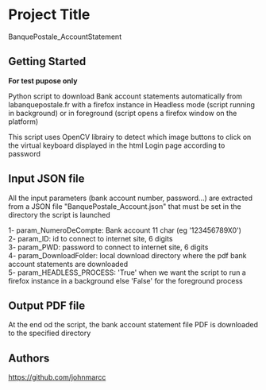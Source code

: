 # Project Title
BanquePostale_AccountStatement

## Getting Started

__For test pupose only__

Python script to download Bank account statements automatically from labanquepostale.fr with a firefox instance in Headless mode (script running in background) or in foreground (script opens a firefox window on the platform)

This script uses OpenCV librairy to detect which image buttons to click on the virtual keyboard displayed in the html Login page according to 
password

## Input JSON file
All the input parameters (bank account number, password...) are extracted from a JSON file "BanquePostale_Account.json" that must be set in the directory the script is launched

1- param_NumeroDeCompte: Bank account 11 char (eg '123456789X0') <br/>
2- param_ID: id to connect to internet site, 6 digits <br/>
3- param_PWD: password to connect to internet site, 6 digits <br/>
4- param_DownloadFolder: local download directory where the pdf bank account statements are downloaded <br/>
5- param_HEADLESS_PROCESS: 'True' when we want the script to run a firefox instance in a background else 'False' for the foreground process

## Output PDF file
At the end od the script, the bank account statement file PDF is downloaded to the specified directory

## Authors

https://github.com/johnmarcc
